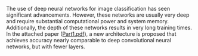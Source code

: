 The use of deep neural networks for image classification has seen significant advancements. However, these networks are usually very deep and require substantial computational power and system memory. Additionally, the depth of these networks results in very long training times. In the attached paper ([Part1.pdf]()), a new architecture is proposed that achieves accuracy nearly comparable to deep convolutional neural networks, but with fewer layers.
